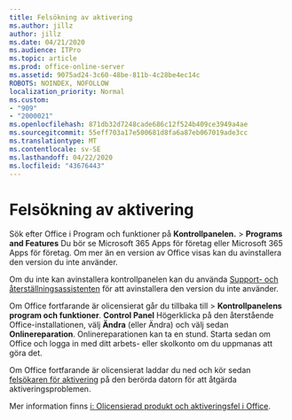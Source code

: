 ```yaml
---
title: Felsökning av aktivering
ms.author: jillz
author: jillz
ms.date: 04/21/2020
ms.audience: ITPro
ms.topic: article
ms.prod: office-online-server
ms.assetid: 9075ad24-3c60-48be-811b-4c28be4ec14c
ROBOTS: NOINDEX, NOFOLLOW
localization_priority: Normal
ms.custom:
- "909"
- "2000021"
ms.openlocfilehash: 871db32d7248cade686c12f524b409ce3949a4ae
ms.sourcegitcommit: 55eff703a17e500681d8fa6a87eb067019ade3cc
ms.translationtype: MT
ms.contentlocale: sv-SE
ms.lasthandoff: 04/22/2020
ms.locfileid: "43676443"
---
```

# <a name="activation-troubleshooting"></a>Felsökning av aktivering

Sök efter Office i Program och funktioner på **Kontrollpanelen.** \> **Programs and Features** Du bör se Microsoft 365 Apps för företag eller Microsoft 365 Apps för företag. Om mer än en version av Office visas kan du avinstallera den version du inte använder.
  
Om du inte kan avinstallera kontrollpanelen kan du använda [Support- och återställningsassistenten](https://aka.ms/SARA-OfficeUninstall-Alchemy) för att avinstallera den version du inte använder.
  
Om Office fortfarande är olicensierat går du tillbaka till \> **Kontrollpanelens program och funktioner**. **Control Panel** Högerklicka på den återstående Office-installationen, välj **Ändra** (eller Ändra) och välj sedan **Onlinereparation**. Onlinereparationen kan ta en stund. Starta sedan om Office och logga in med ditt arbets- eller skolkonto om du uppmanas att göra det.
  
Om Office fortfarande är olicensierat laddar du ned och kör sedan [felsökaren för aktivering](https://aka.ms/SARA-OfficeActivation-Alchemy) på den berörda datorn för att åtgärda aktiveringsproblemen.
  
Mer information finns [i: Olicensierad produkt och aktiveringsfel i Office](https://support.office.com/article/0d23d3c0-c19c-4b2f-9845-5344fedc4380).
